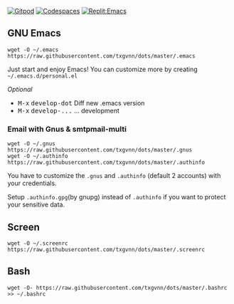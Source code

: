 [![Gitpod](https://img.shields.io/badge/Try-gitpod-%239340c1.svg)](https://gitpod.io/#https://github.com/TxGVNN/oops)
[![Codespaces](https://img.shields.io/badge/Try-codespaces-%239340c1.svg)](https://github.com/codespaces/new?hide_repo_select=false&ref=main&repo=429365535&skip_quickstart=true)
[![Replit:Emacs](https://img.shields.io/badge/Try-replit-%239340c1.svg)](https://replit.com/@TxGVNN/dots)

## GNU Emacs

```
wget -O ~/.emacs https://raw.githubusercontent.com/txgvnn/dots/master/.emacs
```

Just start and enjoy Emacs! You can customize more by creating `~/.emacs.d/personal.el`

*Optional*
 * <kbd>M-x</kbd> <kbd>develop-dot</kbd> Diff new .emacs version
 * <kbd>M-x</kbd> <kbd>develop-...</kbd> ... development

### Email with Gnus & smtpmail-multi

```
wget -O ~/.gnus https://raw.githubusercontent.com/txgvnn/dots/master/.gnus
wget -O ~/.authinfo https://raw.githubusercontent.com/txgvnn/dots/master/.authinfo
```
You have to customize the `.gnus` and `.authinfo` (default 2 accounts) with your credentials.

Setup `.authinfo.gpg`(by gnupg) instead of `.authinfo` if you want to protect your sensitive data.

## Screen

```
wget -O ~/.screenrc https://raw.githubusercontent.com/txgvnn/dots/master/.screenrc
```

## Bash

```
wget -O- https://raw.githubusercontent.com/txgvnn/dots/master/.bashrc >> ~/.bashrc
```
